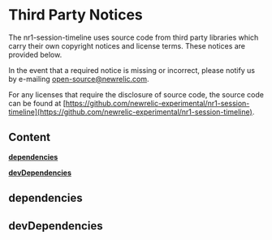 # Third Party Notices

The nr1-session-timeline uses source code from third party libraries which carry
their own copyright notices and license terms. These notices are provided
below.

In the event that a required notice is missing or incorrect, please notify us
by e-mailing [open-source@newrelic.com](mailto:open-source@newrelic.com).

For any licenses that require the disclosure of source
code, the source code can be found at [https://github.com/newrelic-experimental/nr1-session-timeline](https://github.com/newrelic-experimental/nr1-session-timeline).

## Content

**[dependencies](#dependencies)**


**[devDependencies](#devDependencies)**



## dependencies


## devDependencies

